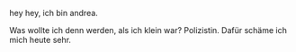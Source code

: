
hey hey, ich bin andrea.


Was wollte ich denn werden, als ich klein war?
Polizistin. Dafür schäme ich mich heute sehr.
